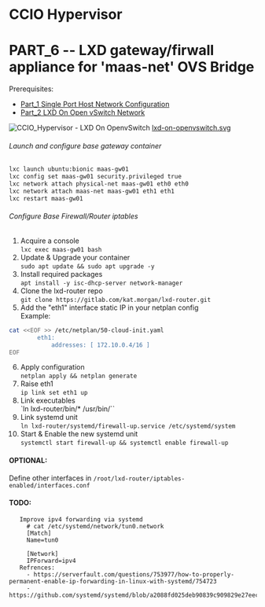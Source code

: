 # CCIO Hypervisor
# PART_6 -- LXD gateway/firwall appliance for 'maas-net' OVS Bridge
Prerequisites:
- [Part_1 Single Port Host Network Configuration]
- [Part_2 LXD On Open vSwitch Network]

![CCIO_Hypervisor - LXD On OpenvSwitch](https://github.com/KathrynMorgan/small-stack/blob/master/3_LXD-Network-Gateway/web/drawio/lxd-gateway.svg)
<a href="https://github.com/KathrynMorgan/small-stack/blob/master/3_LXD-Network-Gateway/web/drawio/lxd-gateway.svg" target="_blank">lxd-on-openvswitch.svg</a>

###### Launch and configure base gateway container
````sh
lxc launch ubuntu:bionic maas-gw01
lxc config set maas-gw01 security.privileged true
lxc network attach physical-net maas-gw01 eth0 eth0
lxc network attach maas-net maas-gw01 eth1 eth1
lxc restart maas-gw01
````

###### Configure Base Firewall/Router iptables
1. Acquire a console <br/>
`lxc exec maas-gw01 bash`
2. Update & Upgrade your container <br/>
`sudo apt update && sudo apt upgrade -y`
3. Install required packages <br/>
`apt install -y isc-dhcp-server network-manager`
4. Clone the lxd-router repo <br/>
`git clone https://gitlab.com/kat.morgan/lxd-router.git`
5. Add the "eth1" interface static IP in your netplan config <br/>
Example:
````sh
cat <<EOF >> /etc/netplan/50-cloud-init.yaml
        eth1:
            addresses: [ 172.10.0.4/16 ]
EOF
````
6. Apply configuration <br/>
`netplan apply && netplan generate`
7. Raise eth1 <br/>
`ip link set eth1 up`
8. Link executables <br/>
`ln lxd-router/bin/* /usr/bin/``
9. Link systemd unit <br/>
`ln lxd-router/systemd/firewall-up.service /etc/systemd/system`
10. Start & Enable the new systemd unit <br/>
`systemctl start firewall-up && systemctl enable firewall-up`

#### OPTIONAL:
Define other interfaces in `/root/lxd-router/iptables-enabled/interfaces.conf`

#### TODO:

       Improve ipv4 forwarding via systemd
         # cat /etc/systemd/network/tun0.network
         [Match]
         Name=tun0

         [Network]
         IPForward=ipv4
       Refrences:
         - https://serverfault.com/questions/753977/how-to-properly-permanent-enable-ip-forwarding-in-linux-with-systemd/754723
         - https://github.com/systemd/systemd/blob/a2088fd025deb90839c909829e27eece40f7fce4/NEWS


 <!-- Markdown link & img dfn's -->
[Part_1 Single Port Host Network Configuration]: https://github.com/KathrynMorgan/small-stack/blob/master/1_Bare-Metal_Single-Port-OVS-Hypervisor/
[Part_2 LXD On Open vSwitch Network]: https://github.com/KathrynMorgan/small-stack/tree/master/2_Bare-Metal_LXD-On-OVS
[Part_3 Libvirtd/KVM/QEMU On Open vSwitch bridge]: https://github.com/KathrynMorgan/small-stack/tree/master/3_Bare-Metal_KVM-On-OVS
[Part_4 MAAS Server On dedicated MAAS Open vSwitch Network]: https://github.com/KathrynMorgan/small-stack/tree/master/4_Bare-Metal_MAAS-On-OVS_Simple
[Part_5 MAAS POD Configuration on Libvirt provider]: https://github.com/KathrynMorgan/small-stack/tree/master/5_Bare-Metal_MAAS-POD_LibvirtD-Provider
